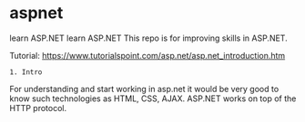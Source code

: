 # aspnet
learn ASP.NET
learn ASP.NET This repo is for improving skills in ASP.NET.

Tutorial: https://www.tutorialspoint.com/asp.net/asp.net_introduction.htm

    1. Intro
For understanding and start working in asp.net it would be very good to know such technologies as HTML, CSS, AJAX.
ASP.NET works on top of the HTTP protocol.

